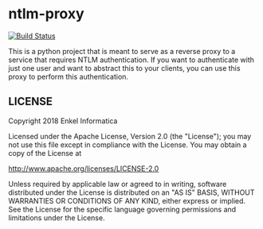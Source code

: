 # ntlm-proxy

[![Build Status](https://travis-ci.org/enkelbr/ntlm-proxy.svg?branch=master)](https://travis-ci.org/enkelbr/ntlm-proxy)

This is a python project that is meant to serve as a reverse proxy to a service that requires NTLM authentication. If you want to authenticate with just one user and want to abstract this to your clients, you can use this proxy to perform this authentication.

## LICENSE

Copyright 2018 Enkel Informatica

Licensed under the Apache License, Version 2.0 (the "License");
you may not use this file except in compliance with the License.
You may obtain a copy of the License at

<http://www.apache.org/licenses/LICENSE-2.0>

Unless required by applicable law or agreed to in writing, software
distributed under the License is distributed on an "AS IS" BASIS,
WITHOUT WARRANTIES OR CONDITIONS OF ANY KIND, either express or implied.
See the License for the specific language governing permissions and
limitations under the License.